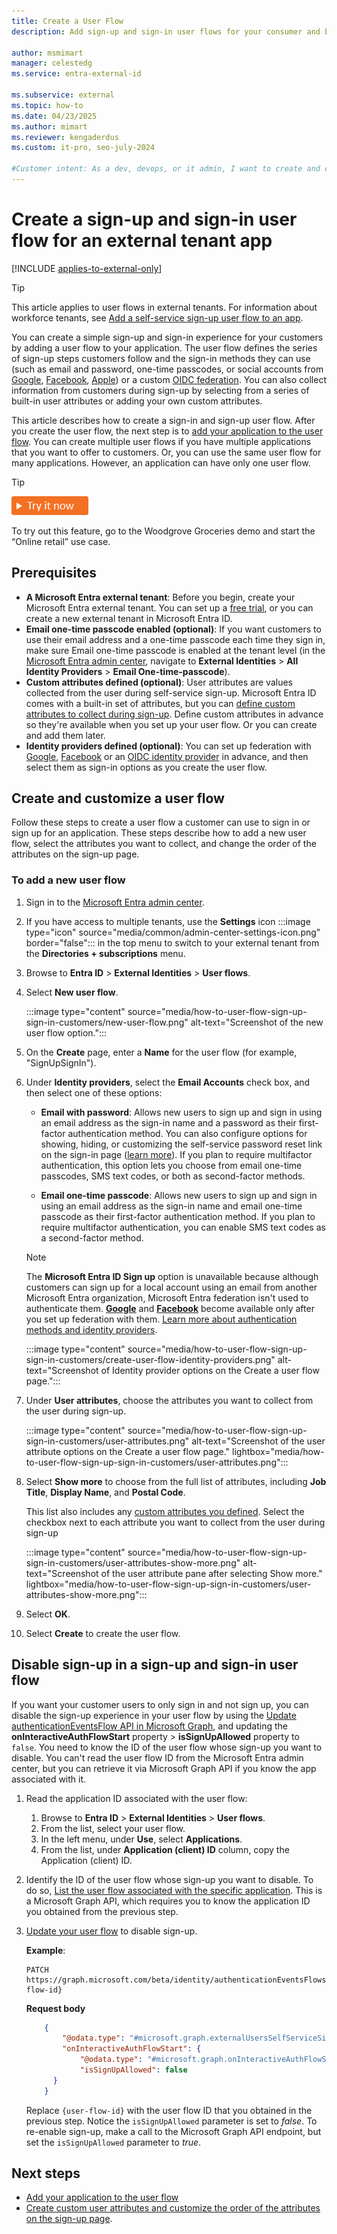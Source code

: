 ```yaml
---
title: Create a User Flow
description: Add sign-up and sign-in user flows for your consumer and business customers. Create a branded, customized user experience for apps in your external tenant.
 
author: msmimart
manager: celestedg
ms.service: entra-external-id
 
ms.subservice: external
ms.topic: how-to
ms.date: 04/23/2025
ms.author: mimart
ms.reviewer: kengaderdus
ms.custom: it-pro, seo-july-2024

#Customer intent: As a dev, devops, or it admin, I want to create and customize a user flow, which determines the sign-up and sign-in experience for my customer users.
---
```


# Create a sign-up and sign-in user flow for an external tenant app

[!INCLUDE [applies-to-external-only](../includes/applies-to-external-only.md)]

> [!TIP]
> This article applies to user flows in external tenants. For information about workforce tenants, see [Add a self-service sign-up user flow to an app](../self-service-sign-up-user-flow.yml).

You can create a simple sign-up and sign-in experience for your customers by adding a user flow to your application. The user flow defines the series of sign-up steps customers follow and the sign-in methods they can use (such as email and password, one-time passcodes, or social accounts from [Google](how-to-google-federation-customers.md), [Facebook](how-to-facebook-federation-customers.md), [Apple](how-to-apple-federation-customers.md)) or a custom [OIDC federation](how-to-custom-oidc-federation-customers.md). You can also collect information from customers during sign-up by selecting from a series of built-in user attributes or adding your own custom attributes.

This article describes how to create a sign-in and sign-up user flow. After you create the user flow, the next step is to [add your application to the user flow](how-to-user-flow-add-application.md). You can create multiple user flows if you have multiple applications that you want to offer to customers. Or, you can use the same user flow for many applications. However, an application can have only one user flow. 

> [!TIP]
> [![Try it now](./media/common/try-it-now.png)](https://woodgrovedemo.com/#usecase=OnlineRetail)
> 
> To try out this feature, go to the Woodgrove Groceries demo and start the “Online retail” use case.

## Prerequisites

- **A Microsoft Entra external tenant**: Before you begin, create your Microsoft Entra external tenant. You can set up a <a href="https://aka.ms/ciam-free-trial?wt.mc_id=ciamcustomertenantfreetrial_linkclick_content_cnl" target="_blank">free trial</a>, or you can create a new external tenant in Microsoft Entra ID.
- **Email one-time passcode enabled (optional)**: If you want customers to use their email address and a one-time passcode each time they sign in, make sure Email one-time passcode is enabled at the tenant level (in the [Microsoft Entra admin center](https://entra.microsoft.com/), navigate to **External Identities** > **All Identity Providers** > **Email One-time-passcode**).
- **Custom attributes defined (optional)**: User attributes are values collected from the user during self-service sign-up. Microsoft Entra ID comes with a built-in set of attributes, but you can [define custom attributes to collect during sign-up](how-to-define-custom-attributes.md). Define custom attributes in advance so they're available when you set up your user flow. Or you can create and add them later.
- **Identity providers defined (optional)**: You can set up federation with [Google](how-to-google-federation-customers.md), [Facebook](how-to-facebook-federation-customers.md) or an [OIDC identity provider](how-to-custom-oidc-federation-customers.md) in advance, and then select them as sign-in options as you create the user flow.

## Create and customize a user flow

Follow these steps to create a user flow a customer can use to sign in or sign up for an application. These steps describe how to add a new user flow, select the attributes you want to collect, and change the order of the attributes on the sign-up page.

### To add a new user flow

1. Sign in to the [Microsoft Entra admin center](https://entra.microsoft.com). 

1. If you have access to multiple tenants, use the **Settings** icon :::image type="icon" source="media/common/admin-center-settings-icon.png" border="false"::: in the top menu to switch to your external tenant from the **Directories + subscriptions** menu.

1. Browse to **Entra ID** > **External Identities** > **User flows**.

1. Select **New user flow**.

   :::image type="content" source="media/how-to-user-flow-sign-up-sign-in-customers/new-user-flow.png" alt-text="Screenshot of the new user flow option.":::

1. On the **Create** page, enter a **Name** for the user flow (for example, "SignUpSignIn").

1. Under **Identity providers**, select the **Email Accounts** check box, and then select one of these options:

   - **Email with password**: Allows new users to sign up and sign in using an email address as the sign-in name and a password as their first-factor authentication method. You can also configure options for showing, hiding, or customizing the self-service password reset link on the sign-in page ([learn more](how-to-customize-branding-customers.md#to-customize-self-service-password-reset)). If you plan to require multifactor authentication, this option lets you choose from email one-time passcodes, SMS text codes, or both as second-factor methods.

   - **Email one-time passcode**: Allows new users to sign up and sign in using an email address as the sign-in name and email one-time passcode as their first-factor authentication method. If you plan to require multifactor authentication, you can enable SMS text codes as a second-factor method.

   > [!NOTE]
   > The **Microsoft Entra ID Sign up** option is unavailable because although customers can sign up for a local account using an email from another Microsoft Entra organization, Microsoft Entra federation isn't used to authenticate them. **[Google](how-to-google-federation-customers.md)** and **[Facebook](how-to-facebook-federation-customers.md)** become available only after you set up federation with them. [Learn more about authentication methods and identity providers](concept-authentication-methods-customers.md).

   :::image type="content" source="media/how-to-user-flow-sign-up-sign-in-customers/create-user-flow-identity-providers.png" alt-text="Screenshot of Identity provider options on the Create a user flow page.":::

1. Under **User attributes**, choose the attributes you want to collect from the user during sign-up.

   :::image type="content" source="media/how-to-user-flow-sign-up-sign-in-customers/user-attributes.png" alt-text="Screenshot of the user attribute options on the Create a user flow page." lightbox="media/how-to-user-flow-sign-up-sign-in-customers/user-attributes.png":::

1. Select **Show more** to choose from the full list of attributes, including **Job Title**, **Display Name**, and **Postal Code**.

   This list also includes any [custom attributes you defined](how-to-define-custom-attributes.md). Select the checkbox next to each attribute you want to collect from the user during sign-up

   :::image type="content" source="media/how-to-user-flow-sign-up-sign-in-customers/user-attributes-show-more.png" alt-text="Screenshot of the user attribute pane after selecting Show more." lightbox="media/how-to-user-flow-sign-up-sign-in-customers/user-attributes-show-more.png":::

1. Select **OK**.

1. Select **Create** to create the user flow.

[//]: # (For Disable sign-up in a sign-up and sign-in user flow, ask kengaderdus)

## Disable sign-up in a sign-up and sign-in user flow

If you want your customer users to only sign in and not sign up, you can disable the sign-up experience in your user flow by using the [Update authenticationEventsFlow API in Microsoft Graph](/graph/api/authenticationeventsflow-update), and updating the **onInteractiveAuthFlowStart** property > **isSignUpAllowed** property to `false`. You need to know the ID of the user flow whose sign-up you want to disable. You can't read the user flow ID from the Microsoft Entra admin center, but you can retrieve it via Microsoft Graph API if you know the app associated with it.

1. Read the application ID associated with the user flow:
    1. Browse to **Entra ID** > **External Identities** > **User flows**.
    1. From the list, select your user flow.
    1. In the left menu, under **Use**, select **Applications**.
    1. From the list, under **Application (client) ID** column, copy the Application (client) ID.

1. Identify the ID of the user flow whose sign-up you want to disable. To do so, [List the user flow associated with the specific application](/graph/api/identitycontainer-list-authenticationeventsflows#example-4-list-user-flow-associated-with-specific-application-id). This is a Microsoft Graph API, which requires you to know the application ID you obtained from the previous step. 

1. [Update your user flow](/graph/api/authenticationeventsflow-update) to disable sign-up. 

    **Example**:

   ```http
   PATCH https://graph.microsoft.com/beta/identity/authenticationEventsFlows/{user-flow-id} 
   ```   

    **Request body**

    ```json
        {    
            "@odata.type": "#microsoft.graph.externalUsersSelfServiceSignUpEventsFlow",    
            "onInteractiveAuthFlowStart": {    
                "@odata.type": "#microsoft.graph.onInteractiveAuthFlowStartExternalUsersSelfServiceSignUp",    
                "isSignUpAllowed": false    
          }    
        }
    ```

    Replace `{user-flow-id}` with the user flow ID that you obtained in the previous step. Notice the `isSignUpAllowed` parameter is set to *false*. To re-enable sign-up, make a call to the Microsoft Graph API endpoint, but set the `isSignUpAllowed` parameter to *true*.   

## Next steps

- [Add your application to the user flow](how-to-user-flow-add-application.md)
- [Create custom user attributes and customize the order of the attributes on the sign-up page](how-to-define-custom-attributes.md).